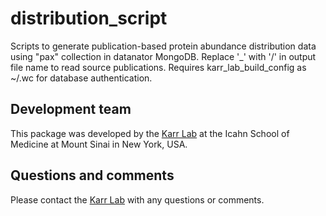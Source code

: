 # distribution_script

Scripts to generate publication-based protein abundance distribution data using "pax" collection in datanator MongoDB. Replace '_' with '/' in output file name to read source publications. Requires karr_lab_build_config as ~/.wc for database authentication.

## Development team

This package was developed by the [Karr Lab](https://www.karrlab.org) at the Icahn School of Medicine at Mount Sinai in New York, USA.

## Questions and comments

Please contact the [Karr Lab](mailto:info@karrlab.org) with any questions or comments.